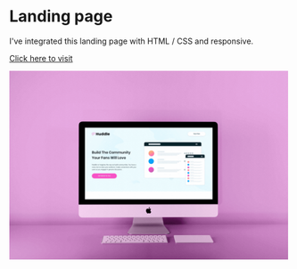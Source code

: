 # Landing page

I've integrated this landing page with HTML / CSS and responsive.

[Click here to visit](https://virginiepateyron.github.io/Huddle.github.io/)

<img src="Mockup_huddle.png" alt="Landing page" width="500" />
